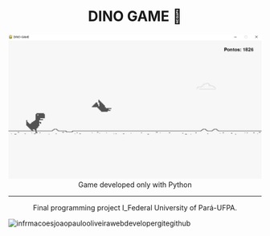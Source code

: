 <h1 align="center">DINO GAME 🦖</h1>

<p align="center">
  <a href="https://github.com/Jp0liveira/JOGO_DINO">
    <img src="jogodinogame.jpg" alt="Dino Game"/>
  </a>
  <br />
  Game developed only with Python
</p>
<hr />
<p align="center">
Final programming project I_Federal University of Pará-UFPA.
</p>

![infrmacoesjoaopaulooliveirawebdevelopergitegithub](https://user-images.githubusercontent.com/106454449/170875557-946eb2b1-085d-47aa-9a48-f90e038f94a8.jpg)

